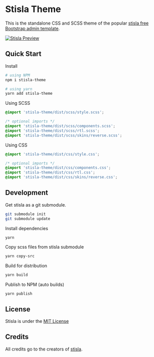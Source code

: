 # Stisla Theme

This is the standalone CSS and SCSS theme of the popular [stisla free Bootstrap admin template](https://github.com/stisla/stisla.git).

[![Stisla Preview](https://camo.githubusercontent.com/2135e0f6544a7286a3412cdc3df32d47fc91b045/68747470733a2f2f692e6962622e636f2f3674646d6358302f323031382d31312d31312d31352d33352d676574737469736c612d636f6d2e706e67)](https://getstisla.com)

## Quick Start

Install
```bash
# using NPM
npm i stisla-theme

# using yarn
yarn add stisla-theme
```

Using SCSS
```scss
@import 'stisla-theme/dist/scss/style.scss';

/* optional imports */
@import 'stisla-theme/dist/scss/components.scss';
@import 'stisla-theme/dist/scss/rtl.scss';
@import 'stisla-theme/dist/scss/skins/reverse.scss';
```

Using CSS
```css
@import 'stisla-theme/dist/css/style.css';

/* optional imports */
@import 'stisla-theme/dist/css/components.css';
@import 'stisla-theme/dist/css/rtl.css';
@import 'stisla-theme/dist/css/skins/reverse.css';
```

## Development

Get stisla as a git submodule.
```bash
git submodule init
git submodule update
```

Install dependencies
```bash
yarn
```

Copy scss files from stisla submodule
```bash
yarn copy-src
```

Build for distribution 
```bash
yarn build
```

Publish to NPM (auto builds)
```
yarn publish
```

## License

Stisla is under the [MIT License](LICENSE)

## Credits

All credits go to the creators of [stisla](https://getstisla.com/).
